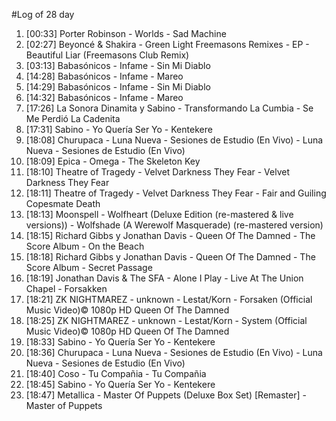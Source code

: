 #Log of 28 day

1. [00:33] Porter Robinson - Worlds - Sad Machine
1. [02:27] Beyoncé & Shakira - Green Light Freemasons Remixes - EP - Beautiful Liar (Freemasons Club Remix)
1. [03:13] Babasónicos - Infame - Sin Mi Diablo
1. [14:28] Babasónicos - Infame - Mareo
1. [14:29] Babasónicos - Infame - Sin Mi Diablo
1. [14:32] Babasónicos - Infame - Mareo
1. [17:26] La Sonora Dinamita y Sabino - Transformando La Cumbia - Se Me Perdió La Cadenita
1. [17:31] Sabino - Yo Quería Ser Yo - Kentekere
1. [18:08] Churupaca - Luna Nueva - Sesiones de Estudio (En Vivo) - Luna Nueva - Sesiones de Estudio (En Vivo)
1. [18:09] Epica - Omega - The Skeleton Key
1. [18:10] Theatre of Tragedy - Velvet Darkness They Fear - Velvet Darkness They Fear
1. [18:11] Theatre of Tragedy - Velvet Darkness They Fear - Fair and Guiling Copesmate Death
1. [18:13] Moonspell - Wolfheart (Deluxe Edition (re-mastered & live versions)) - Wolfshade (A Werewolf Masquerade) (re-mastered version)
1. [18:15] Richard Gibbs y Jonathan Davis - Queen Of The Damned - The Score Album - On the Beach
1. [18:18] Richard Gibbs y Jonathan Davis - Queen Of The Damned - The Score Album - Secret Passage
1. [18:19] Jonathan Davis & The SFA - Alone I Play - Live At The Union Chapel - Forsakken
1. [18:21] ZK NIGHTMAREZ - unknown - Lestat/Korn - Forsaken (Official Music Video)© 1080p HD Queen Of The Damned
1. [18:25] ZK NIGHTMAREZ - unknown - Lestat/Korn - System (Official Music Video)© 1080p HD Queen Of The Damned
1. [18:33] Sabino - Yo Quería Ser Yo - Kentekere
1. [18:36] Churupaca - Luna Nueva - Sesiones de Estudio (En Vivo) - Luna Nueva - Sesiones de Estudio (En Vivo)
1. [18:40] Coso - Tu Compañia - Tu Compañia
1. [18:45] Sabino - Yo Quería Ser Yo - Kentekere
1. [18:47] Metallica - Master Of Puppets (Deluxe Box Set) [Remaster] - Master of Puppets
